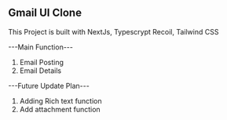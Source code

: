 ## Gmail UI Clone
This Project is built with NextJs, Typescrypt Recoil, Tailwind CSS

---Main Function---
1) Email Posting 
3) Email Details




---Future Update Plan---
1) Adding Rich text function
2) Add attachment function

